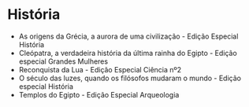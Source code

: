 # História

* As origens da Grécia, a aurora de uma civilização - Edição Especial História
* Cleópatra, a verdadeira história da última rainha do Egipto - Edição especial Grandes Mulheres
* Reconquista da Lua - Edição Especial Ciência nº2
* O século das luzes, quando os filósofos mudaram o mundo - Edição especial História
* Templos do Egipto - Edição Especial Arqueologia
